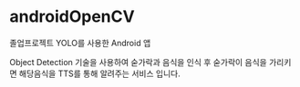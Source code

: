 # androidOpenCV

졸업프로젝트
YOLO를 사용한 Android 앱

Object Detection 기술을 사용하여 숟가락과 음식을 인식 후 숟가락이 음식을 가리키면 해당음식을 TTS를 통해 알려주는 서비스 입니다.
